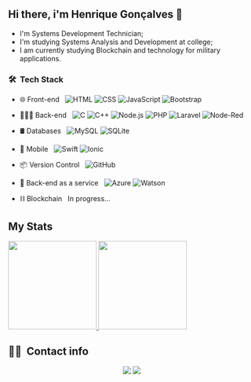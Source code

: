 ## Hi there, i'm Henrique Gonçalves 👋

- I'm Systems Development Technician;
- I'm studying Systems Analysis and Development at college;
- I am currently studying Blockchain and technology for military applications.

### 🛠 &nbsp;Tech Stack

- 🌐 Front-end &nbsp;
  ![HTML](https://img.shields.io/badge/-HTML-333333?style=flat&logo=HTML5)
  ![CSS](https://img.shields.io/badge/-CSS-333333?style=flat&logo=CSS3&logoColor=1572B6)
  ![JavaScript](https://img.shields.io/badge/-JavaScript-333333?style=flat&logo=javascript)
  ![Bootstrap](https://img.shields.io/badge/-Bootstrap-333333?style=flat&logo=bootstrap&logoColor=563D7C)

- 👨🏻‍💻 Back-end &nbsp;
  ![C](https://img.shields.io/badge/-C-333333?style=flat&logo=c)
  ![C++](https://img.shields.io/badge/-C++-333333?style=flat&logo=c%2B%2B)
  ![Node.js](https://img.shields.io/badge/-Node.js-333333?style=flat&logo=node.js)
  ![PHP](https://img.shields.io/badge/-PHP-333333?style=flat&logo=php)
  ![Laravel](https://img.shields.io/badge/-Laravel-333333?style=flat&logo=laravel)
  ![Node-Red](https://img.shields.io/badge/-NodeRed-333333?style=flat&logo=nodered)

- 🛢 Databases &nbsp;
  ![MySQL](https://img.shields.io/badge/-MySQL-333333?style=flat&logo=mysql)
  ![SQLite](https://img.shields.io/badge/-SQLite-333333?style=flat&logo=sqlite)

- 📱 Mobile &nbsp;
  ![Swift](https://img.shields.io/badge/-Swift-333333?style=flat&logo=Swift)
  ![Ionic](https://img.shields.io/badge/-Ionic-333333?style=flat&logo=ionic)

- 📦 Version Control &nbsp;
  ![GitHub](https://img.shields.io/badge/-GitHub-333333?style=flat&logo=github)

- 🧊 Back-end as a service &nbsp;
  ![Azure](https://img.shields.io/badge/-Azure-333333?style=flat&logo=Microsoft)
  ![Watson](https://img.shields.io/badge/-Watson-333333?style=flat&logo=IBM)

- ⛓  Blockchain &nbsp;
In progress...

## My Stats
<p>
<a href="https://github.com/dev-st4rk">
  <img height="180em" src="https://github-readme-stats.vercel.app/api?username=dev-st4rk&show_icons=true&theme=radical" />
  <img height="180em" src="https://github-readme-stats-eight-theta.vercel.app/api/top-langs/?username=dev-st4rk&theme=radical&layout=compact&exclude_lang=java+r" />
</a>
</p>

##  🤝🏻 &nbsp;Contact info

<p align="center">
<a href="https://www.linkedin.com/in/devhenrique7/"><img src="https://img.shields.io/badge/-Henrique%20Gon%C3%A7alves-0077B5?style=flat-square&logo=Linkedin&logoColor=white"/></a>
<a href="mailto:devhenrique7@gmail.com"><img src="https://img.shields.io/badge/-devhenrique7@gmail.com-D14836?style=flat-square&logo=Gmail&logoColor=white"/></a>

